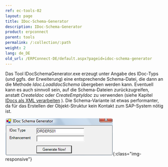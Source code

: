 ```yaml
---
ref: ec-tools-02
layout: page
title: IDoc-Schema-Generator
description: IDoc-Schema-Generator
product: erpconnect
parent: tools
permalink: /:collection/:path
weight: 2
lang: de_DE
old_url: /ERPConnect-DE/default.aspx?pageid=idoc-schema-generator
---
```


Das Tool IDocSchemaGenerator.exe erzeugt unter Angabe des IDoc-Typs (und ggfs. der Erweiterung) eine entsprechende Schema-Datei, die dann an die Methode *Idoc.LoadIdocSchema* übergeben werden kann. Eventuell kann es auch sinnvoll sein, auf die Schema-Dateien zurückzugreifen, anstatt *CreateIdoc* oder *CreateEmptyIdoc* zu verwenden (siehe Kapitel [IDocs als XML verarbeiten](../idocs-senden-und-empfangen/idocs-als-xml-verarbeiten) ). Die Schema-Variante ist etwas performanter, da für das Erstellen der Objekt-Struktur kein Kontakt zum SAP-System nötig ist.

![Tools-002](/img/content/Tools-002.png){:class="img-responsive"}